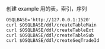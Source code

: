 创建 example 用的表，索引，序列

```shell
OSQLBASE='http://127.0.0.1:1520'
curl $OSQLBASE/ddl/createTableMain
curl $OSQLBASE/ddl/createTableExt
curl $OSQLBASE/ddl/createTableSub
curl $OSQLBASE/ddl/createSeqTradeId
```
